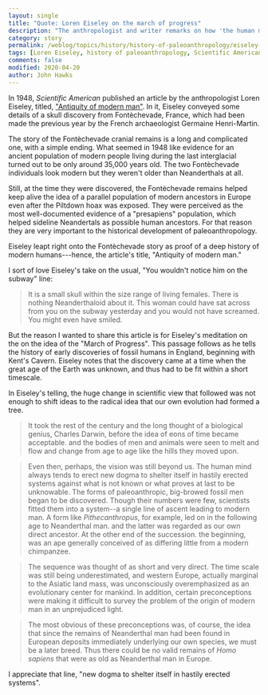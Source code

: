 ```yaml
---
layout: single
title: "Quote: Loren Eiseley on the march of progress"
description: "The anthropologist and writer remarks on how 'the human mind erects new dogma to shelter itself'."
category: story
permalink: /weblog/topics/history/history-of-paleoanthropology/eiseley-march-progress-2020.html
tags: [Loren Eiseley, history of paleoanthropology, Scientific American, march of progress, presapiens, Neandertals]
comments: false
modified: 2020-04-20
author: John Hawks
---
```


In 1948, <em>Scientific American</em> published an article by the anthropologist Loren Eiseley, titled, <a href="https://www.jstor.org/stable/24945846">"Antiquity of modern man"</a>. In it, Eiseley conveyed some details of a skull discovery from Fontèchevade, France, which had been made the previous year by the French archaeologist Germaine Henri-Martin.

The story of the Fontèchevade cranial remains is a long and complicated one, with a simple ending. What seemed in 1948 like evidence for an ancient population of modern people living during the last interglacial turned out to be only around 35,000 years old. The two Fontèchevade individuals look modern but they weren't older than Neanderthals at all.

Still, at the time they were discovered, the Fontèchevade remains helped keep alive the idea of a parallel population of modern ancestors in Europe even after the Piltdown hoax was exposed. They were perceived as the most well-documented evidence of a "presapiens" population, which helped sideline Neandertals as possible human ancestors. For that reason they are very important to the historical development of paleoanthropology.

Eiseley leapt right onto the Fontèchevade story as proof of a deep history of modern humans---hence, the article's title, "Antiquity of modern man."

I sort of love Eiseley's take on the usual, "You wouldn't notice him on the subway" line:

<blockquote>It is a small skull within the size range of living females. There is nothing Neanderthaloid about it. This woman could have sat across from you on the subway yesterday and you would not have screamed. You might even have smiled.</blockquote>

But the reason I wanted to share this article is for Eiseley's meditation on the on the idea of the "March of Progress". This passage follows as he tells the history of early discoveries of fossil humans in England, beginning with Kent's Cavern. Eiseley notes that the discovery came at a time when the great age of the Earth was unknown, and thus had to be fit within a short timescale.

In Eiseley's telling, the huge change in scientific view that followed was not enough to shift ideas to the radical idea that our own evolution had formed a tree.

<blockquote> It took the rest of the century and the long thought of a biological genius, Charles Darwin, before the idea of eons of time became acceptable. and the bodies of men and animals were seen to melt and flow and change from age to age like the hills they moved upon. </blockquote>

<blockquote>Even then, perhaps, the vision was still beyond us. The human mind always tends to erect new dogma to shelter itself in hastily erected systems against what is not known or what proves at last to be unknowable. The forms of paleoanthropic, big-browed fossil men began to be discovered. Though their numbers were few, scientists fitted them into a system--a single line of ascent leading to modern man. A form like <em>Pithecanthropus</em>, for example, led on in the following age to Neanderthal man. and the latter was regarded as our own direct ancestor. At the other end of the succession. the beginning, was an ape generally conceived of as differing little from a modern chimpanzee.</blockquote>

<blockquote>The sequence was thought of as short and very direct. The time scale was still being underestimated, and western Europe, actually marginal to the Asiatic land mass, was unconsciously overemphasized as an evolutionary center for mankind. In addition, certain preconceptions were making it difficult to survey the problem of the origin of modern man in an unprejudiced light.</blockquote>

<blockquote>The most obvious of these preconceptions was, of course, the idea that since the remains of Neanderthal man had been found in European deposits immediately underlying our own species, we must be a later breed. Thus there could be no valid remains of <em>Homo sapiens</em> that were as old as Neanderthal man in Europe.</blockquote>

I appreciate that line, "new dogma to shelter itself in hastily erected systems".


